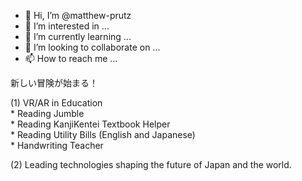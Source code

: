 - 👋 Hi, I’m @matthew-prutz
- 👀 I’m interested in ...
- 🌱 I’m currently learning ...
- 💞️ I’m looking to collaborate on ...
- 📫 How to reach me ...

新しい冒険が始まる！

(1) VR/AR in Education  
      * Reading Jumble  
      * Reading KanjiKentei Textbook Helper  
      * Reading Utility Bills (English and Japanese)  
      * Handwriting Teacher  

(2) Leading technologies shaping the future of Japan and the world.



<!---
matthew-prutz/matthew-prutz is a ✨ special ✨ repository because its `README.md` (this file) appears on your GitHub profile.
You can click the Preview link to take a look at your changes.
--->

